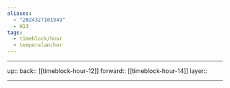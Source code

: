 ```yaml
---
aliases:
  - "2024327101949"
  - H13
tags:
  - timeblock/hour
  - temporalanchor
---
```




***

up:: 
back:: [[timeblock-hour-12]]
forward:: [[timeblock-hour-14]]
layer:: 

***
